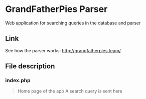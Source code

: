 # GrandFatherPies Parser
Web application for searching queries in the database and parser

## Link
See how the parser works: <http://grandfatherpies.team/>

## File description 
### index.php
> Home page of the app
A search query is sent here
